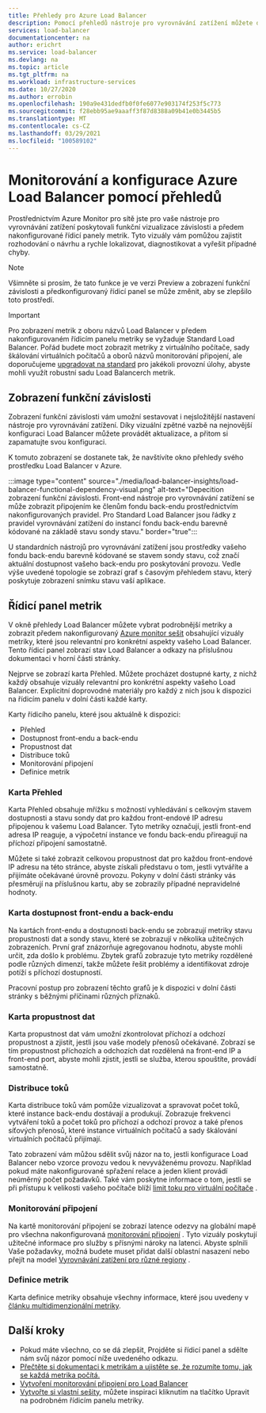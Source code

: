 ```yaml
---
title: Přehledy pro Azure Load Balancer
description: Pomocí přehledů nástroje pro vyrovnávání zatížení můžete dosáhnout rychlé lokalizace chyb a rozhodování o návrhu.
services: load-balancer
documentationcenter: na
author: erichrt
ms.service: load-balancer
ms.devlang: na
ms.topic: article
ms.tgt_pltfrm: na
ms.workload: infrastructure-services
ms.date: 10/27/2020
ms.author: errobin
ms.openlocfilehash: 190a9e431dedfb0f0fe6077e903174f253f5c773
ms.sourcegitcommit: f28ebb95ae9aaaff3f87d8388a09b41e0b3445b5
ms.translationtype: MT
ms.contentlocale: cs-CZ
ms.lasthandoff: 03/29/2021
ms.locfileid: "100589102"
---
```

# <a name="using-insights-to-monitor-and-configure-your-azure-load-balancer"></a>Monitorování a konfigurace Azure Load Balancer pomocí přehledů

Prostřednictvím Azure Monitor pro sítě jste pro vaše nástroje pro vyrovnávání zatížení poskytovali funkční vizualizace závislosti a předem nakonfigurované řídicí panely metrik. Tyto vizuály vám pomůžou zajistit rozhodování o návrhu a rychle lokalizovat, diagnostikovat a vyřešit případné chyby.

>[!NOTE] 
>Všimněte si prosím, že tato funkce je ve verzi Preview a zobrazení funkční závislosti a předkonfigurovaný řídicí panel se může změnit, aby se zlepšilo toto prostředí.

>[!IMPORTANT]
>Pro zobrazení metrik z oboru názvů Load Balancer v předem nakonfigurovaném řídicím panelu metriky se vyžaduje Standard Load Balancer. Pořád budete moct zobrazit metriky z virtuálního počítače, sady škálování virtuálních počítačů a oborů názvů monitorování připojení, ale doporučujeme [upgradovat na standard](./upgrade-basic-standard.md) pro jakékoli provozní úlohy, abyste mohli využít robustní sadu Load Balancerch metrik.

## <a name="functional-dependency-view"></a>Zobrazení funkční závislosti

Zobrazení funkční závislosti vám umožní sestavovat i nejsložitější nastavení nástroje pro vyrovnávání zatížení. Díky vizuální zpětné vazbě na nejnovější konfiguraci Load Balancer můžete provádět aktualizace, a přitom si zapamatujte svou konfiguraci.

K tomuto zobrazení se dostanete tak, že navštívíte okno přehledy svého prostředku Load Balancer v Azure.

:::image type="content" source="./media/load-balancer-insights/load-balancer-functional-dependency-visual.png" alt-text="Depecition zobrazení funkční závislosti. Front-end nástroje pro vyrovnávání zatížení se může zobrazit připojením ke členům fondu back-endu prostřednictvím nakonfigurovaných pravidel. Pro Standard Load Balancer jsou řádky z pravidel vyrovnávání zatížení do instancí fondu back-endu barevně kódované na základě stavu sondy stavu." border="true":::

U standardních nástrojů pro vyrovnávání zatížení jsou prostředky vašeho fondu back-endu barevně kódované se stavem sondy stavu, což značí aktuální dostupnost vašeho back-endu pro poskytování provozu. Vedle výše uvedené topologie se zobrazí graf s časovým přehledem stavu, který poskytuje zobrazení snímku stavu vaší aplikace.

## <a name="metrics-dashboard"></a>Řídicí panel metrik

V okně přehledy Load Balancer můžete vybrat podrobnější metriky a zobrazit předem nakonfigurovaný [Azure monitor sešit](../azure-monitor/visualize/workbooks-overview.md) obsahující vizuály metriky, které jsou relevantní pro konkrétní aspekty vašeho Load Balancer. Tento řídicí panel zobrazí stav Load Balancer a odkazy na příslušnou dokumentaci v horní části stránky.

Nejprve se zobrazí karta Přehled. Můžete procházet dostupné karty, z nichž každý obsahuje vizuály relevantní pro konkrétní aspekty vašeho Load Balancer. Explicitní doprovodné materiály pro každý z nich jsou k dispozici na řídicím panelu v dolní části každé karty.

Karty řídicího panelu, které jsou aktuálně k dispozici:
* Přehled
* Dostupnost front-endu a back-endu
* Propustnost dat
* Distribuce toků
* Monitorování připojení
* Definice metrik 

### <a name="overview-tab"></a>Karta Přehled
Karta Přehled obsahuje mřížku s možností vyhledávání s celkovým stavem dostupnosti a stavu sondy dat pro každou front-endové IP adresu připojenou k vašemu Load Balancer. Tyto metriky označují, jestli front-end adresa IP reaguje, a výpočetní instance ve fondu back-endu přireagují na příchozí připojení samostatně.

Můžete si také zobrazit celkovou propustnost dat pro každou front-endové IP adresu na této stránce, abyste získali představu o tom, jestli vytváříte a přijímáte očekávané úrovně provozu. Pokyny v dolní části stránky vás přesměrují na příslušnou kartu, aby se zobrazily případné nepravidelné hodnoty.

### <a name="frontend-and-backend-availability-tab"></a>Karta dostupnost front-endu a back-endu
Na kartách front-endu a dostupnosti back-endu se zobrazují metriky stavu propustnosti dat a sondy stavu, které se zobrazují v několika užitečných zobrazeních. První graf znázorňuje agregovanou hodnotu, abyste mohli určit, zda došlo k problému. Zbytek grafů zobrazuje tyto metriky rozdělené podle různých dimenzí, takže můžete řešit problémy a identifikovat zdroje potíží s příchozí dostupností.

Pracovní postup pro zobrazení těchto grafů je k dispozici v dolní části stránky s běžnými příčinami různých příznaků. 

### <a name="data-throughput-tab"></a>Karta propustnost dat
Karta propustnost dat vám umožní zkontrolovat příchozí a odchozí propustnost a zjistit, jestli jsou vaše modely přenosů očekávané. Zobrazí se tím propustnost příchozích a odchozích dat rozdělená na front-end IP a front-end port, abyste mohli zjistit, jestli se služba, kterou spouštíte, provádí samostatně.

### <a name="flow-distribution"></a>Distribuce toků
Karta distribuce toků vám pomůže vizualizovat a spravovat počet toků, které instance back-endu dostávají a produkují. Zobrazuje frekvenci vytváření toků a počet toků pro příchozí a odchozí provoz a také přenos síťových přenosů, které instance virtuálních počítačů a sady škálování virtuálních počítačů přijímají. 

Tato zobrazení vám můžou sdělit svůj názor na to, jestli konfigurace Load Balancer nebo vzorce provozu vedou k nevyváženému provozu. Například pokud máte nakonfigurované spřažení relace a jeden klient provádí neúměrný počet požadavků. Také vám poskytne informace o tom, jestli se při přístupu k velikosti vašeho počítače blíží [limit toku pro virtuální počítače](../virtual-network/virtual-machine-network-throughput.md#flow-limits-and-active-connections-recommendations) .

### <a name="connection-monitors"></a>Monitorování připojení
Na kartě monitorování připojení se zobrazí latence odezvy na globální mapě pro všechna nakonfigurovaná [monitorování připojení](../network-watcher/connection-monitor.md)  . Tyto vizuály poskytují užitečné informace pro služby s přísnými nároky na latenci. Abyste splnili Vaše požadavky, možná budete muset přidat další oblastní nasazení nebo přejít na model [Vyrovnávání zatížení pro různé regiony](./cross-region-overview.md) .

### <a name="metric-definitions"></a>Definice metrik
Karta definice metriky obsahuje všechny informace, které jsou uvedeny v [článku multidimenzionální metriky](./load-balancer-standard-diagnostics.md#multi-dimensional-metrics).

## <a name="next-steps"></a>Další kroky
* Pokud máte všechno, co se dá zlepšit, Projděte si řídicí panel a sdělte nám svůj názor pomocí níže uvedeného odkazu.
* [Přečtěte si dokumentaci k metrikám a ujistěte se, že rozumíte tomu, jak se každá metrika počítá.](./load-balancer-standard-diagnostics.md#multi-dimensional-metrics)
* [Vytvoření monitorování připojení pro Load Balancer](../network-watcher/connection-monitor.md)
* [Vytvořte si vlastní sešity](../azure-monitor/visualize/workbooks-overview.md), můžete inspiraci kliknutím na tlačítko Upravit na podrobném řídicím panelu metriky.

